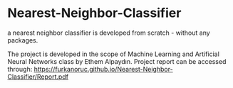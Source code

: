 # Nearest-Neighbor-Classifier
a nearest neighbor classifier is developed from scratch - without any packages.

The project is developed in the scope of Machine Learning and Artificial Neural Networks class by Ethem Alpaydın. Project report can be accessed through: https://furkanoruc.github.io/Nearest-Neighbor-Classifier/Report.pdf
